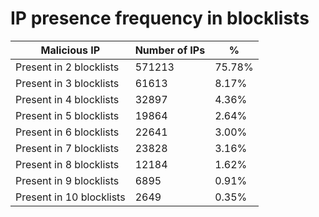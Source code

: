 # IP presence frequency in blocklists
| Malicious IP | Number of IPs | % |
|----|----|----|
| Present in 2 blocklists | 571213 | 75.78% |
| Present in 3 blocklists | 61613 | 8.17% |
| Present in 4 blocklists | 32897 | 4.36% |
| Present in 5 blocklists | 19864 | 2.64% |
| Present in 6 blocklists | 22641 | 3.00% |
| Present in 7 blocklists | 23828 | 3.16% |
| Present in 8 blocklists | 12184 | 1.62% |
| Present in 9 blocklists | 6895 | 0.91% |
| Present in 10 blocklists | 2649 | 0.35% |
